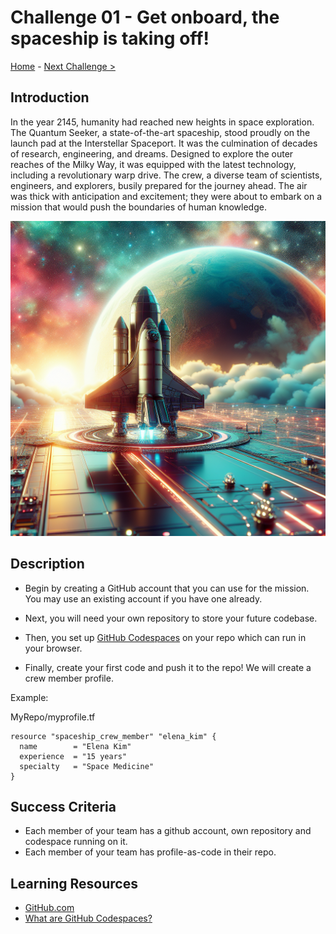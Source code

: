 # Challenge 01 - Get onboard, the spaceship is taking off!

[Home](../README.md) - [Next Challenge >](Challenge-02.md)

## Introduction

In the year 2145, humanity had reached new heights in space exploration. The Quantum Seeker, a state-of-the-art spaceship, stood proudly on the launch pad at the Interstellar Spaceport. It was the culmination of decades of research, engineering, and dreams. Designed to explore the outer reaches of the Milky Way, it was equipped with the latest technology, including a revolutionary warp drive. The crew, a diverse team of scientists, engineers, and explorers, busily prepared for the journey ahead. The air was thick with anticipation and excitement; they were about to embark on a mission that would push the boundaries of human knowledge.

  <img src="images/spaceship-takeoff.png" width="512"/>

## Description

- Begin by creating a GitHub account that you can use for the mission. You may use an existing account if you have one already.

- Next, you will need your own repository to store your future codebase.
  
- Then, you set up [GitHub Codespaces](https://docs.github.com/en/codespaces/overview/) on your repo which can run in your browser.

- Finally, create your first code and push it to the repo! We will create a crew member profile.

Example:

MyRepo/myprofile.tf

```hcl
resource "spaceship_crew_member" "elena_kim" {
  name        = "Elena Kim"
  experience  = "15 years"
  specialty   = "Space Medicine"
}
```


## Success Criteria

- Each member of your team has a github account, own repository and codespace running on it.
- Each member of your team has profile-as-code in their repo.

## Learning Resources

- [GitHub.com](https://github.com/)
- [What are GitHub Codespaces?](https://docs.github.com/en/codespaces/overview)

